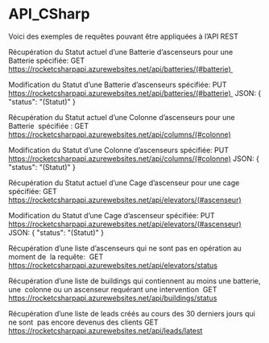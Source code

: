 # API_CSharp
 Voici des exemples de requêtes pouvant être appliquées à l’API REST

Récupération du Statut actuel d’une Batterie d’ascenseurs pour une Batterie spécifiée:
GET https://rocketcsharpapi.azurewebsites.net/api/batteries/(#batterie)  


 Modification du Statut d’une Batterie d’ascenseurs spécifiée:
PUT https://rocketcsharpapi.azurewebsites.net/api/batteries/(#batterie)  
	JSON:
	{
		"status": "(Statut)"
	}
	
Récupération du Statut actuel d’une Colonne d’ascenseurs pour une Batterie  spécifiée :
GET https://rocketcsharpapi.azurewebsites.net/api/columns/(#colonne) 


 Modification du Statut d’une Colonne d’ascenseurs spécifiée:
PUT https://rocketcsharpapi.azurewebsites.net/api/columns/(#colonne) 
	JSON:
	{
		"status": "(Statut)"
	}
	
 Récupération du Statut actuel d’une Cage d’ascenseur pour une cage spécifiée:
GET https://rocketcsharpapi.azurewebsites.net/api/elevators/(#ascenseur) 


 Modification du Statut d’une Cage d’ascenseur spécifiée:
PUT https://rocketcsharpapi.azurewebsites.net/api/elevators/(#ascenseur) 
	JSON:
	{
		"status": "(Statut)"
	}
	
 Récupération d’une liste d’ascenseurs qui ne sont pas en opération au moment de  la requête:
 GET https://rocketcsharpapi.azurewebsites.net/api/elevators/status

Récupération d’une liste de buildings qui contiennent au moins une batterie, une  colonne ou un ascenseur requérant une intervention 
 GET https://rocketcsharpapi.azurewebsites.net/api/buildings/status

Récupération d’une liste de leads créés au cours des 30 derniers jours qui ne sont  pas encore devenus des clients
GET https://rocketcsharpapi.azurewebsites.net/api/leads/latest


